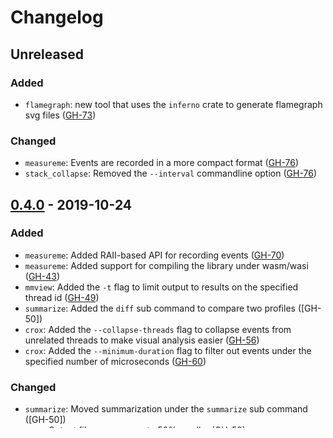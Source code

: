 # Changelog

## Unreleased
### Added
- `flamegraph`: new tool that uses the `inferno` crate to generate flamegraph svg files ([GH-73])

### Changed
- `measureme`: Events are recorded in a more compact format ([GH-76])
- `stack_collapse`: Removed the `--interval` commandline option ([GH-76])

## [0.4.0] - 2019-10-24
### Added
- `measureme`: Added RAII-based API for recording events ([GH-70])
- `measureme`: Added support for compiling the library under wasm/wasi ([GH-43])
- `mmview`: Added the `-t` flag to limit output to results on the specified thread id ([GH-49])
- `summarize`: Added the `diff` sub command to compare two profiles ([GH-50])
- `crox`: Added the `--collapse-threads` flag to collapse events from unrelated threads to make visual analysis easier ([GH-56])
- `crox`: Added the `--minimum-duration` flag to filter out events under the specified number of microseconds ([GH-60])

### Changed
- `summarize`: Moved summarization under the `summarize` sub command ([GH-50])
- `crox`: Output files are now up to 50% smaller ([GH-59])

## [0.3.0] - 2019-05-14
### Added
- `summarize`: New CLI argument `percent-above` for `summarize` crate ([GH-32])
- `summarize`: Added documentation ([GH-35])
- `measureme`: Added a version tag to the binary event file format ([GH-41])

## [0.2.1] - 2019-04-12

## [0.2.0] - 2019-04-10

[0.4.0]: https://github.com/rust-lang/measureme/releases/tag/0.4.0
[0.3.0]: https://github.com/rust-lang/measureme/releases/tag/0.3.0
[0.2.1]: https://github.com/rust-lang/measureme/releases/tag/0.2.1
[0.2.0]: https://github.com/rust-lang/measureme/releases/tag/0.2.0

[GH-32]: https://github.com/rust-lang/measureme/issues/32
[GH-35]: https://github.com/rust-lang/measureme/pull/35
[GH-41]: https://github.com/rust-lang/measureme/pull/41
[GH-43]: https://github.com/rust-lang/measureme/pull/43
[GH-49]: https://github.com/rust-lang/measureme/pull/49
[GH-56]: https://github.com/rust-lang/measureme/pull/56
[GH-59]: https://github.com/rust-lang/measureme/pull/59
[GH-60]: https://github.com/rust-lang/measureme/pull/60
[GH-70]: https://github.com/rust-lang/measureme/pull/70
[GH-73]: https://github.com/rust-lang/measureme/pull/73
[GH-76]: https://github.com/rust-lang/measureme/pull/76

